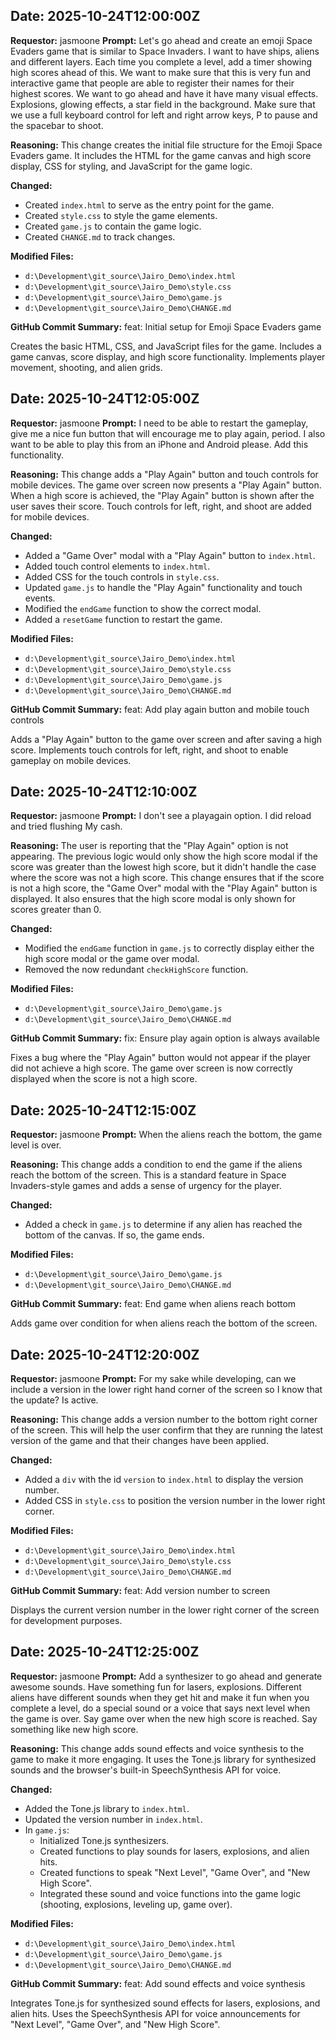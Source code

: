## Date: 2025-10-24T12:00:00Z
**Requestor:** jasmoone
**Prompt:** Let's go ahead and create an emoji Space Evaders game that is similar to Space Invaders. I want to have ships, aliens and different layers. Each time you complete a level, add a timer showing high scores ahead of this. We want to make sure that this is very fun and interactive game that people are able to register their names for their highest scores. We want to go ahead and have it have many visual effects. Explosions, glowing effects, a star field in the background. Make sure that we use a full keyboard control for left and right arrow keys, P to pause and the spacebar to shoot.

**Reasoning:**
This change creates the initial file structure for the Emoji Space Evaders game. It includes the HTML for the game canvas and high score display, CSS for styling, and JavaScript for the game logic.

**Changed:**
- Created `index.html` to serve as the entry point for the game.
- Created `style.css` to style the game elements.
- Created `game.js` to contain the game logic.
- Created `CHANGE.md` to track changes.

**Modified Files:**
- `d:\Development\git_source\Jairo_Demo\index.html`
- `d:\Development\git_source\Jairo_Demo\style.css`
- `d:\Development\git_source\Jairo_Demo\game.js`
- `d:\Development\git_source\Jairo_Demo\CHANGE.md`

**GitHub Commit Summary:**
feat: Initial setup for Emoji Space Evaders game

Creates the basic HTML, CSS, and JavaScript files for the game. Includes a game canvas, score display, and high score functionality. Implements player movement, shooting, and alien grids.

## Date: 2025-10-24T12:05:00Z
**Requestor:** jasmoone
**Prompt:** I need to be able to restart the gameplay, give me a nice fun button that will encourage me to play again, period. I also want to be able to play this from an iPhone and Android please. Add this functionality.

**Reasoning:**
This change adds a "Play Again" button and touch controls for mobile devices. The game over screen now presents a "Play Again" button. When a high score is achieved, the "Play Again" button is shown after the user saves their score. Touch controls for left, right, and shoot are added for mobile devices.

**Changed:**
- Added a "Game Over" modal with a "Play Again" button to `index.html`.
- Added touch control elements to `index.html`.
- Added CSS for the touch controls in `style.css`.
- Updated `game.js` to handle the "Play Again" functionality and touch events.
- Modified the `endGame` function to show the correct modal.
- Added a `resetGame` function to restart the game.

**Modified Files:**
- `d:\Development\git_source\Jairo_Demo\index.html`
- `d:\Development\git_source\Jairo_Demo\style.css`
- `d:\Development\git_source\Jairo_Demo\game.js`
- `d:\Development\git_source\Jairo_Demo\CHANGE.md`

**GitHub Commit Summary:**
feat: Add play again button and mobile touch controls

Adds a "Play Again" button to the game over screen and after saving a high score. Implements touch controls for left, right, and shoot to enable gameplay on mobile devices.

## Date: 2025-10-24T12:10:00Z
**Requestor:** jasmoone
**Prompt:** I don't see a playagain option. I did reload and tried flushing My cash.

**Reasoning:**
The user is reporting that the "Play Again" option is not appearing. The previous logic would only show the high score modal if the score was greater than the lowest high score, but it didn't handle the case where the score was not a high score. This change ensures that if the score is not a high score, the "Game Over" modal with the "Play Again" button is displayed. It also ensures that the high score modal is only shown for scores greater than 0.

**Changed:**
- Modified the `endGame` function in `game.js` to correctly display either the high score modal or the game over modal.
- Removed the now redundant `checkHighScore` function.

**Modified Files:**
- `d:\Development\git_source\Jairo_Demo\game.js`
- `d:\Development\git_source\Jairo_Demo\CHANGE.md`

**GitHub Commit Summary:**
fix: Ensure play again option is always available

Fixes a bug where the "Play Again" button would not appear if the player did not achieve a high score. The game over screen is now correctly displayed when the score is not a high score.

## Date: 2025-10-24T12:15:00Z
**Requestor:** jasmoone
**Prompt:** When the aliens reach the bottom, the game level is over.

**Reasoning:**
This change adds a condition to end the game if the aliens reach the bottom of the screen. This is a standard feature in Space Invaders-style games and adds a sense of urgency for the player.

**Changed:**
- Added a check in `game.js` to determine if any alien has reached the bottom of the canvas. If so, the game ends.

**Modified Files:**
- `d:\Development\git_source\Jairo_Demo\game.js`
- `d:\Development\git_source\Jairo_Demo\CHANGE.md`

**GitHub Commit Summary:**
feat: End game when aliens reach bottom

Adds game over condition for when aliens reach the bottom of the screen.

## Date: 2025-10-24T12:20:00Z
**Requestor:** jasmoone
**Prompt:** For my sake while developing, can we include a version in the lower right hand corner of the screen so I know that the update? Is active.

**Reasoning:**
This change adds a version number to the bottom right corner of the screen. This will help the user confirm that they are running the latest version of the game and that their changes have been applied.

**Changed:**
- Added a `div` with the id `version` to `index.html` to display the version number.
- Added CSS in `style.css` to position the version number in the lower right corner.

**Modified Files:**
- `d:\Development\git_source\Jairo_Demo\index.html`
- `d:\Development\git_source\Jairo_Demo\style.css`
- `d:\Development\git_source\Jairo_Demo\CHANGE.md`

**GitHub Commit Summary:**
feat: Add version number to screen

Displays the current version number in the lower right corner of the screen for development purposes.

## Date: 2025-10-24T12:25:00Z
**Requestor:** jasmoone
**Prompt:** Add a synthesizer to go ahead and generate awesome sounds. Have something fun for lasers, explosions. Different aliens have different sounds when they get hit and make it fun when you complete a level, do a special sound or a voice that says next level when the game is over. Say game over when the new high score is reached. Say something like new high score.

**Reasoning:**
This change adds sound effects and voice synthesis to the game to make it more engaging. It uses the Tone.js library for synthesized sounds and the browser's built-in SpeechSynthesis API for voice.

**Changed:**
- Added the Tone.js library to `index.html`.
- Updated the version number in `index.html`.
- In `game.js`:
    - Initialized Tone.js synthesizers.
    - Created functions to play sounds for lasers, explosions, and alien hits.
    - Created functions to speak "Next Level", "Game Over", and "New High Score".
    - Integrated these sound and voice functions into the game logic (shooting, explosions, leveling up, game over).

**Modified Files:**
- `d:\Development\git_source\Jairo_Demo\index.html`
- `d:\Development\git_source\Jairo_Demo\game.js`
- `d:\Development\git_source\Jairo_Demo\CHANGE.md`

**GitHub Commit Summary:**
feat: Add sound effects and voice synthesis

Integrates Tone.js for synthesized sound effects for lasers, explosions, and alien hits. Uses the SpeechSynthesis API for voice announcements for "Next Level", "Game Over", and "New High Score".
